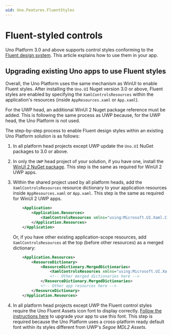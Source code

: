 ```yaml
---
uid: Uno.Features.FluentStyles
---
```


# Fluent-styled controls

Uno Platform 3.0 and above supports control styles conforming to the [Fluent design system](https://www.microsoft.com/design/fluent). This article explains how to use them in your app.

## Upgrading existing Uno apps to use Fluent styles

Overall, the Uno Platform uses the same mechanism as WinUI to enable Fluent styles. After installing the `Uno.UI` Nuget version 3.0 or above, Fluent styles are enabled by specifying the `XamlControlsResources` within the application's resources (inside `AppResources.xaml` or `App.xaml`).

For the UWP head, an additional WinUI 2 Nuget package reference must be added. This is following the same process as UWP because, for the UWP head, the Uno Platform is not used.

The step-by-step process to enable Fluent design styles within an existing Uno Platform solution is as follows:

1. In all platform head projects except UWP update the `Uno.UI` NuGet packages to 3.0 or above.
1. In only the `UWP` head project of your solution, if you have one, install the [WinUI 2 NuGet package](https://www.nuget.org/packages/Microsoft.UI.Xaml). This step is the same as required for WinUI 2 UWP apps.
1. Within the shared project used by all platform heads, add the `XamlControlsResources` resource dictionary to your application resources inside `AppResources.xaml` or `App.xaml`. This step is the same as required for WinUI 2 UWP apps.
    ```xml
    	<Application>
    		<Application.Resources>
    			<XamlControlsResources xmlns="using:Microsoft.UI.Xaml.Controls" />
    		</Application.Resources>
    	</Application>
    ```
    Or, if you have other existing application-scope resources, add `XamlControlsResources` at the top (before other resources) as a merged dictionary:

    ```xml
    	<Application.Resources>
    		<ResourceDictionary>
    			<ResourceDictionary.MergedDictionaries>
    				<XamlControlsResources xmlns="using:Microsoft.UI.Xaml.Controls" />
    				<!-- Other merged dictionaries here -->
    			</ResourceDictionary.MergedDictionaries>
    			<!-- Other app resources here -->
    		</ResourceDictionary>
    	</Application.Resources>
    ```
1. In all platform head projects except UWP the Fluent control styles require the Uno Fluent Assets icon font to display correctly. [Follow the instructions here](../uno-fluent-assets.md) to upgrade your app to use this font. This step is required because the Uno Platform uses a cross-platform ready default font within its styles different from UWP's *Segoe MDL2 Assets*.
